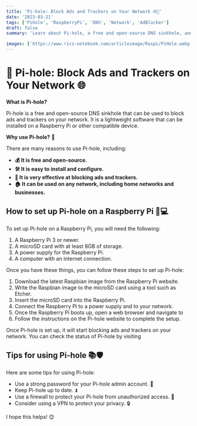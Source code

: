 ```yaml
---
title: 'Pi-hole: Block Ads and Trackers on Your Network 🌐🚫'
date: '2023-03-21'
tags: ['Pihole', 'RaspberryPi', 'DNS', 'Network', 'AdBlocker']
draft: false
summary: 'Learn about Pi-hole, a free and open-source DNS sinkhole, and how it can help you block ads and trackers on your network, improving your browsing experience.'

images: ['https://www.rics-notebook.com/articleimage/Raspi/PiHole.webp']
---
```


# 🚫 Pi-hole: Block Ads and Trackers on Your Network 🌐

**What is Pi-hole?**

Pi-hole is a free and open-source DNS sinkhole that can be used to block ads and
trackers on your network. It is a lightweight software that can be installed on
a Raspberry Pi or other compatible device.

**Why use Pi-hole?** 🤔

There are many reasons to use Pi-hole, including:

- **💰 It is free and open-source.**
- **🛠️ It is easy to install and configure.**
- **🚫 It is very effective at blocking ads and trackers.**
- **🏠 It can be used on any network, including home networks and businesses.**

## How to set up Pi-hole on a Raspberry Pi 🍓💻

To set up Pi-hole on a Raspberry Pi, you will need the following:

1. A Raspberry Pi 3 or newer.
2. A microSD card with at least 8GB of storage.
3. A power supply for the Raspberry Pi.
4. A computer with an internet connection.

Once you have these things, you can follow these steps to set up Pi-hole:

1. Download the latest Raspbian image from the Raspberry Pi website.
2. Write the Raspbian image to the microSD card using a tool such as Etcher.
3. Insert the microSD card into the Raspberry Pi.
4. Connect the Raspberry Pi to a power supply and to your network.
5. Once the Raspberry Pi boots up, open a web browser and navigate to
6. Follow the instructions on the Pi-hole website to complete the setup.

Once Pi-hole is set up, it will start blocking ads and trackers on your network.
You can check the status of Pi-hole by visiting

## Tips for using Pi-hole 📚🛡️

Here are some tips for using Pi-hole:

- Use a strong password for your Pi-hole admin account. 🔑
- Keep Pi-hole up to date. ⏫
- Use a firewall to protect your Pi-hole from unauthorized access. 🚒
- Consider using a VPN to protect your privacy. 🔒

I hope this helps! 😊
